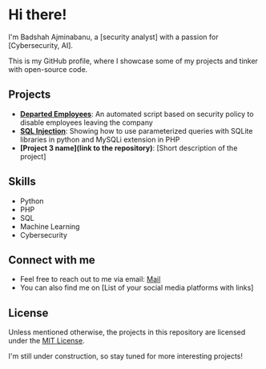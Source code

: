 # Hi there! 

I'm Badshah Ajminabanu, a [security analyst] with a passion for [Cybersecurity, AI].

This is my GitHub profile, where I showcase some of my projects and tinker with open-source code.

##  Projects

* **[Departed Employees](https://github.com/BadshahA1/DepartingEmployees)**: An automated script based on security policy to disable employees leaving the company
* **[SQL Injection](https://github.com/BadshahA1/SQLInjection)**: Showing how to use parameterized queries with SQLite libraries in python and MySQLi extension in PHP
* **[Project 3 name](link to the repository)**: [Short description of the project]

##  Skills

* Python
* PHP
* SQL
* Machine Learning
* Cybersecurity

##  Connect with me

* Feel free to reach out to me via email: [Mail](badshahajminabanu@outlook.com)
* You can also find me on [List of your social media platforms with links]

##  License

Unless mentioned otherwise, the projects in this repository are licensed under the [MIT License](https://opensource.org/licenses/MIT).

I'm still under construction, so stay tuned for more interesting projects! 
